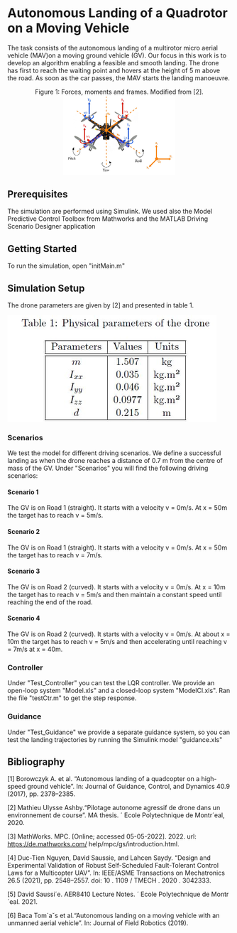 # Autonomous Landing of a Quadrotor on a Moving Vehicle

The task consists of the autonomous landing of a multirotor micro aerial vehicle (MAV)on a moving
ground vehicle (GV). Our focus in this work is to develop an algorithm enabling a feasible and
smooth landing. The drone has first to reach the waiting point and hovers at the height of 5 m
above the road. As soon as the car passes, the MAV starts the landing manoeuvre.

<p align="center"  width="100%">
   Figure 1: Forces, moments and frames. Modified from [2].<br>
  <img  width="50%" src=fig1.jpg>
</p>

## Prerequisites
The simulation are performed using Simulink. We used also the Model Predictive Control Toolbox from Mathworks and the MATLAB Driving Scenario Designer application
## Getting Started
To run the simulation, open "initMain.m"  
## Simulation Setup
The drone parameters are given by [2] and presented in table 1.

![droneprm](droneprm.JPG)

### Scenarios
We test the model for different driving scenarios. We define a successful landing as when the drone reaches a distance of 0.7 m from the centre of mass of the GV.
Under "Scenarios" you will find the following driving scenarios: 
  #### Scenario 1
The GV is on Road 1 (straight). It starts with a velocity v = 0m/s. At x = 50m the target has to
reach v = 5m/s.
  #### Scenario 2
The GV is on Road 1 (straight). It starts with a velocity v = 0m/s. At x = 50m the target has to
reach v = 7m/s.
  #### Scenario 3
The GV is on Road 2 (curved). It starts with a velocity v = 0m/s. At x = 10m the target has to
reach v = 5m/s and then maintain a constant speed until reaching the end of the road.
  #### Scenario 4
The GV is on Road 2 (curved). It starts with a velocity v = 0m/s. At about x = 10m the target
has to reach v = 5m/s and then accelerating until reaching v = 7m/s at x = 40m.

### Controller 
Under "Test_Controller" you can test the LQR controller. We provide an open-loop system "Model.xls" and a closed-loop system "ModelCl.xls". Ran the file "testCtr.m" to get the step response. 

### Guidance
Under "Test_Guidance" we provide a separate guidance system, so you can test the landing trajectories by running the Simulink model "guidance.xls"







## Bibliography
[1] Borowczyk A. et al. “Autonomous landing of a quadcopter on a high-speed ground vehicle”.
In: Journal of Guidance, Control, and Dynamics 40.9 (2017), pp. 2378–2385. 

[2] Mathieu Ulysse Ashby.“Pilotage autonome agressif de drone dans un environnement de course”.
MA thesis. ´ Ecole Polytechnique de Montr´eal, 2020.

[3] MathWorks. MPC. [Online; accessed 05-05-2022]. 2022. url: https://de.mathworks.com/
help/mpc/gs/introduction.html.

[4] Duc-Tien Nguyen, David Saussie, and Lahcen Saydy. “Design and Experimental Validation of
Robust Self-Scheduled Fault-Tolerant Control Laws for a Multicopter UAV”. In: IEEE/ASME
Transactions on Mechatronics 26.5 (2021), pp. 2548–2557. doi: 10 . 1109 / TMECH . 2020 .
3042333.

[5] David Saussi´e. AER8410 Lecture Notes. ´ Ecole Polytechnique de Montr´eal. 2021.

[6] Baca Tom´aˇs et al.“Autonomous landing on a moving vehicle with an unmanned aerial vehicle”.
In: Journal of Field Robotics (2019).
